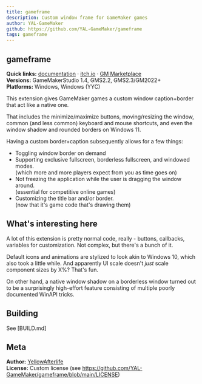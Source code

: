 ```yaml
---
title: gameframe
description: Custom window frame for GameMaker games
author: YAL-GameMaker
github: https://github.com/YAL-GameMaker/gameframe
tags: gameframe
---
```

## gameframe

**Quick links:** [documentation](https://yal.cc/docs/gm/gameframe)
  · [itch.io](https://yellowafterlife.itch.io/gamemaker-gameframe)
  · [GM Marketplace](https://marketplace.yoyogames.com/assets/11287/gameframe)  
**Versions:** GameMakerStudio 1.4, GMS2.2, GMS2.3/GM2022+  
**Platforms:** Windows, Windows (YYC)

This extension gives GameMaker games a custom window caption+border that act like a native one.
	
That includes the minimize/maximize buttons,
moving/resizing the window,
common (and less common) keyboard and mouse shortcuts,
and even the window shadow and rounded borders on Windows 11.
	
Having a custom border+caption subsequently allows for a few things:

- Toggling window border on demand
- Supporting exclusive fullscreen, borderless fullscreen, and windowed modes.  
    (which more and more players expect from you as time goes on)
- Not freezing the application while the user is dragging the window around.  
    (essential for competitive online games)
- Customizing the title bar and/or border.  
    (now that it's game code that's drawing them)

## What's interesting here

A lot of this extension is pretty normal code, really -
buttons, callbacks, variables for customization. Not complex, but there's a bunch of it.

Default icons and animations are stylized to look akin to Windows 10, which also took a little while. And apparently UI scale doesn't _just_ scale component sizes by X%? That's fun.

On other hand, a native window shadow on a borderless window turned out to be a surprisingly high-effort feature consisting of multiple poorly documented WinAPI tricks.

## Building 

See [BUILD.md] 

## Meta

**Author:** [YellowAfterlife](https://github.com/YellowAfterlife)  
**License:** Custom license (see https://github.com/YAL-GameMaker/gameframe/blob/main/LICENSE)
    